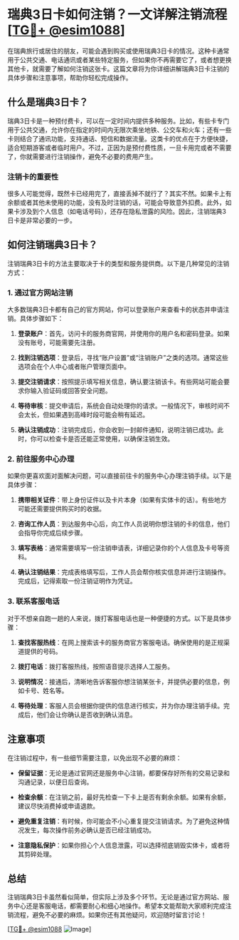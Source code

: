 # 瑞典3日卡如何注销？一文详解注销流程[[TG💪+ @esim1088](https://t.me/s/esim1088)]

在瑞典旅行或居住的朋友，可能会遇到购买或使用瑞典3日卡的情况。这种卡通常用于公共交通、电话通讯或者某些特定服务，但如果你不再需要它了，或者想更换其他卡，就需要了解如何注销这张卡。这篇文章将为你详细讲解瑞典3日卡注销的具体步骤和注意事项，帮助你轻松完成操作。

## 什么是瑞典3日卡？

瑞典3日卡是一种预付费卡，可以在一定时间内提供多种服务。比如，有些卡专门用于公共交通，允许你在指定的时间内无限次乘坐地铁、公交车和火车；还有一些卡则结合了通讯功能，支持通话、短信和数据流量。这类卡的优点在于方便快捷，适合短期游客或者临时用户。不过，正因为是预付费性质，一旦卡用完或者不需要了，你就需要进行注销操作，避免不必要的费用产生。

### 注销卡的重要性

很多人可能觉得，既然卡已经用完了，直接丢掉不就行了？其实不然。如果卡上有余额或者其他未使用的功能，没有及时注销的话，可能会导致意外扣费。此外，如果卡涉及到个人信息（如电话号码），还存在隐私泄露的风险。因此，注销瑞典3日卡是非常必要的一步。

## 如何注销瑞典3日卡？

注销瑞典3日卡的方法主要取决于卡的类型和服务提供商。以下是几种常见的注销方式：

### 1. 通过官方网站注销

大多数瑞典3日卡都有自己的官方网站，你可以登录账户来查看卡的状态并申请注销。具体步骤如下：

1. **登录账户**：首先，访问卡的服务商官网，并使用你的用户名和密码登录。如果没有账号，可能需要先注册。
   
2. **找到注销选项**：登录后，寻找“账户设置”或“注销账户”之类的选项。通常这些选项会在个人中心或者账户管理页面中。

3. **提交注销请求**：按照提示填写相关信息，确认要注销该卡。有些网站可能会要求你输入验证码或回答安全问题。

4. **等待审核**：提交申请后，系统会自动处理你的请求。一般情况下，审核时间不会太长，但如果遇到高峰时段可能会稍有延迟。

5. **确认注销成功**：注销完成后，你会收到一封邮件通知，说明注销已成功。此时，你可以检查卡是否还能正常使用，以确保注销生效。

### 2. 前往服务中心办理

如果你更喜欢面对面解决问题，可以直接前往卡的服务中心办理注销手续。以下是具体步骤：

1. **携带相关证件**：带上身份证件以及卡片本身（如果有实体卡的话）。有些地方可能还需要提供购买时的收据。

2. **咨询工作人员**：到达服务中心后，向工作人员说明你想注销的卡的信息，他们会指导你完成后续步骤。

3. **填写表格**：通常需要填写一份注销申请表，详细记录你的个人信息及卡号等资料。

4. **确认注销结果**：完成表格填写后，工作人员会帮你核实信息并进行注销操作。完成后，记得索取一份注销证明作为凭证。

### 3. 联系客服电话

对于不想亲自跑一趟的人来说，拨打客服电话也是一种便捷的方式。以下是具体步骤：

1. **查找客服热线**：在网上搜索该卡的服务商官方客服电话。确保使用的是正规渠道提供的号码。

2. **拨打电话**：拨打客服热线，按照语音提示选择人工服务。

3. **说明情况**：接通后，清晰地告诉客服你想注销某张卡，并提供必要的信息，例如卡号、姓名等。

4. **等待处理**：客服人员会根据你提供的信息进行核实，并为你办理注销手续。完成后，他们会让你确认是否收到确认消息。

## 注意事项

在注销过程中，有一些细节需要注意，以免出现不必要的麻烦：

- **保留证据**：无论是通过官网还是服务中心注销，都要保存好所有的交易记录和沟通记录，以便日后查询。
  
- **检查余额**：在注销之前，最好先检查一下卡上是否有剩余余额。如果有余额，建议尽快消费掉或申请退款。

- **避免重复注销**：有时候，你可能会不小心重复提交注销请求。为了避免这种情况发生，每次操作前务必确认是否已经注销成功。

- **注意隐私保护**：如果你担心个人信息泄露，可以选择彻底销毁实体卡，或者将其剪碎处理。

## 总结

注销瑞典3日卡虽然看似简单，但实际上涉及多个环节。无论是通过官方网站、服务中心还是客服电话，都需要耐心和细心地操作。希望本文能帮助大家顺利完成注销流程，避免不必要的麻烦。如果你还有其他疑问，欢迎随时留言讨论！

[[TG💪+ @esim1088](https://t.me/s/esim1088) ![Image](https://i.postimg.cc/4NQfJmqS/Snipaste-2025-05-13-00-14-12.png)]